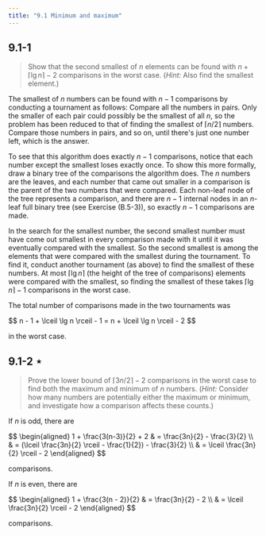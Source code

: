 ```yaml
---
title: "9.1 Minimum and maximum"
---
```


## 9.1-1

> Show that the second smallest of $n$ elements can be found with $n + \lceil \lg n \rceil - 2$ comparisons in the worst case. ($\textit{Hint:}$ Also find the smallest element.)

The smallest of $n$ numbers can be found with $n - 1$ comparisons by conducting a tournament as follows: Compare all the numbers in pairs. Only the smaller of each pair could possibly be the smallest of all $n$, so the problem has been reduced to that of finding the smallest of $\lceil n / 2 \rceil$ numbers. Compare those numbers in pairs, and so on, until there's just one number left, which is the answer.

To see that this algorithm does exactly $n - 1$ comparisons, notice that each number except the smallest loses exactly once. To show this more formally, draw a binary tree of the comparisons the algorithm does. The $n$ numbers are the leaves, and each number that came out smaller in a comparison is the parent of the two numbers that were compared. Each non-leaf node of the tree represents a comparison, and there are $n - 1$ internal nodes in an $n$-leaf full binary tree (see Exercise (B.5-3)), so exactly $n - 1$ comparisons are made.

In the search for the smallest number, the second smallest number must have come out smallest in every comparison made with it until it was eventually compared with the smallest. So the second smallest is among the elements that were compared with the smallest during the tournament. To find it, conduct another tournament (as above) to find the smallest of these numbers. At most $\lceil \lg n \rceil$ (the height of the tree of comparisons) elements were compared with the smallest, so finding the smallest of these takes $\lceil \lg n \rceil - 1$ comparisons in the worst case.

The total number of comparisons made in the two tournaments was

<div>
$$
n - 1 + \lceil \lg n \rceil - 1 = n + \lceil \lg n \rceil - 2
$$
</div>

in the worst case.

## 9.1-2 $\star$

> Prove the lower bound of $\lceil 3n / 2 \rceil - 2$ comparisons in the worst case to find both the maximum and minimum of $n$ numbers. ($\textit{Hint:}$ Consider how many numbers are potentially either the maximum or minimum, and investigate how a comparison affects these counts.)

If $n$ is odd, there are

<div>
$$
\begin{aligned}
1 + \frac{3(n-3)}{2} + 2
    & = \frac{3n}{2} - \frac{3}{2} \\
    & = (\lceil \frac{3n}{2} \rceil - \frac{1}{2}) - \frac{3}{2} \\
    & = \lceil \frac{3n}{2} \rceil - 2
\end{aligned}
$$
</div>

comparisons.

If $n$ is even, there are

<div>
$$
\begin{aligned}
1 + \frac{3(n - 2)}{2}
    & = \frac{3n}{2} - 2 \\
    & = \lceil \frac{3n}{2} \rceil - 2
\end{aligned}
$$
</div>

comparisons.
